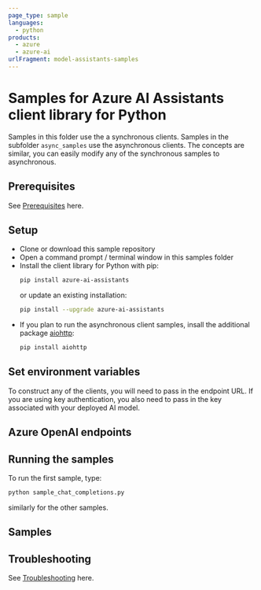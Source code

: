 ```yaml
---
page_type: sample
languages:
  - python
products:
  - azure
  - azure-ai
urlFragment: model-assistants-samples
---
```


# Samples for Azure AI Assistants client library for Python

Samples in this folder use the a synchronous clients. Samples in the subfolder `async_samples` use the asynchronous clients. The concepts are similar, you can easily modify any of the synchronous samples to asynchronous.

## Prerequisites

See [Prerequisites](https://github.com/Azure/azure-sdk-for-python/blob/main/sdk/ai/azure-ai-assistants/README.md#prerequisites) here.

## Setup

* Clone or download this sample repository
* Open a command prompt / terminal window in this samples folder
* Install the client library for Python with pip:
  ```bash
  pip install azure-ai-assistants
  ```
  or update an existing installation:
  ```bash
  pip install --upgrade azure-ai-assistants
  ```
* If you plan to run the asynchronous client samples, insall the additional package [aiohttp](https://pypi.org/project/aiohttp/):
  ```bash
  pip install aiohttp
  ```

## Set environment variables

To construct any of the clients, you will need to pass in the endpoint URL. If you are using key authentication, you also need to pass in the key associated with your deployed AI model.

## Azure OpenAI endpoints

## Running the samples

To run the first sample, type:

```bash
python sample_chat_completions.py
```

similarly for the other samples.

## Samples

## Troubleshooting

See [Troubleshooting](https://github.com/Azure/azure-sdk-for-python/blob/main/sdk/ai/azure-ai-assistants/README.md#troubleshooting) here.
